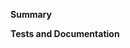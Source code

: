<!-- Thanks for submitting a pull request! Please provide enough information so that others can review your pull request. -->

**Summary**

<!-- Explain the **motivation** for making this change. What existing problem does the pull request solve? -->

**Tests and Documentation**

<!-- Demonstrate the code is solid. Add a simple description to CHANGELOG.md and add some infos to README.md or Wiki, if necessary. -->
